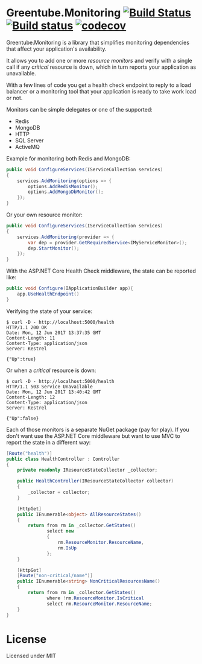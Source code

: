 # Greentube.Monitoring [![Build Status](https://travis-ci.org/Greentube/monitoring.svg?branch=master)](https://travis-ci.org/Greentube/monitoring) [![Build status](https://ci.appveyor.com/api/projects/status/42eufhcmhwslimn5/branch/master?svg=true)](https://ci.appveyor.com/project/Greentube/monitoring/branch/master) [![codecov](https://codecov.io/gh/Greentube/monitoring/branch/master/graph/badge.svg)](https://codecov.io/gh/Greentube/monitoring)

Greentube.Monitoring is a library that simplifies monitoring dependencies that affect your application's availability.

It allows you to add one or more _resource monitors_  and verify with a single call if any _critical_ resource is down, which in turn reports your application as unavailable.

With a few lines of code you get a health check endpoint to reply to a load balancer or a monitoring tool that your application is ready to take work load or not.

Monitors can be simple delegates or one of the supported:

* Redis
* MongoDB
* HTTP
* SQL Server
* ActiveMQ

Example for monitoring both Redis and MongoDB:
```csharp
public void ConfigureServices(IServiceCollection services)
{
    services.AddMonitoring(options => {
        options.AddRedisMonitor();
        options.AddMongoDbMonitor();
    });
}
```
Or your own resource monitor:
```csharp
public void ConfigureServices(IServiceCollection services)
{
    services.AddMonitoring(provider => {
        var dep = provider.GetRequiredService<IMyServiceMonitor>();
        dep.StartMonitor();
    });
}
```
With the ASP.NET Core Health Check middleware, the state can be reported like:
```csharp
public void Configure(IApplicationBuilder app){
    app.UseHealthEndpoint()
}
```
Verifying the state of your service:
```console
$ curl -D - http://localhost:5000/health
HTTP/1.1 200 OK
Date: Mon, 12 Jun 2017 13:37:35 GMT
Content-Length: 11
Content-Type: application/json
Server: Kestrel

{"Up":true}
```
Or when a _critical_ resource is down:
```console
$ curl -D - http://localhost:5000/health
HTTP/1.1 503 Service Unavailable
Date: Mon, 12 Jun 2017 13:40:42 GMT
Content-Length: 12
Content-Type: application/json
Server: Kestrel

{"Up":false}
```

Each of those monitors is a separate NuGet package (pay for play). If you don't want use the ASP.NET Core middleware but want to use MVC to report the state in a different way:

```csharp
[Route("health")]
public class HealthController : Controller
{
    private readonly IResourceStateCollector _collector;

    public HealthController(IResourceStateCollector collector)
    {
        _collector = collector;
    }

    [HttpGet]
    public IEnumerable<object> AllResourceStates()
    {
        return from rm in _collector.GetStates()
               select new
               {
                   rm.ResourceMonitor.ResourceName,
                   rm.IsUp
               };
    }

    [HttpGet]
    [Route("non-critical/name")]
    public IEnumerable<string> NonCriticalResourcesName()
    {
        return from rm in _collector.GetStates()
               where !rm.ResourceMonitor.IsCritical
               select rm.ResourceMonitor.ResourceName;
    }
}
```

# License

Licensed under MIT
